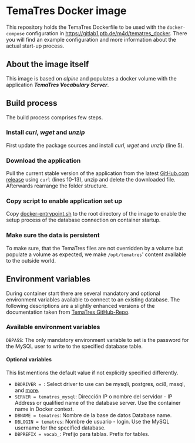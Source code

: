 # TemaTres Docker image

This repository holds the TemaTres Dockerfile to be used with the `docker-compose` 
configuration in https://gitlab1.ptb.de/m4d/tematres_docker. There you will find 
an example configuration and more information about the actual start-up process.

## About the image itself

This image is based on *alpine* and populates a docker volume with the application
***TemaTres Vocabulary Server***.

## Build process

The build process comprises few steps.

### Install *curl*, *wget* and *unzip*

First update the package sources and install *curl*, *wget* and *unzip* (line 5).

### Download the application

Pull the current stable version of the application from the latest
[GitHub.com release](https://github.com/tematres/TemaTres-Vocabulary-Server/releases/latest)
using `curl` (lines 10-13), unzip and delete the downloaded file. Afterwards
rearrange the folder structure.

### Copy script to enable application set up

Copy [docker-entrypoint.sh](./docker-entrypoint.sh) to the root directory of
the image to enable the setup process of the database connection on container
startup.

### Make sure the data is persistent

To make sure, that the TemaTres files are not overridden by a volume but
populate a volume as expected, we make `/opt/tematres`' content available to the
outside world.

## Environment variables

During container start there are several mandatory and optional environment
variables available to connect to an existing database. The following
descriptions are a slightly enhanced versions of the documentation taken from
[TemaTres GitHub-Repo](https://github.com/tematres/TemaTres-Vocabulary-Server/blob/master/vocab/db.tematres.php).

### Available environment variables

`DBPASS`: The only mandatory environment variable to set is the password for
the MySQL user to write to the specified database table.

#### Optional variables

This list mentions the default value if not explicitly specified differently.
-   `DBDRIVER = `: Select driver to use
  can be mysqli, postgres, oci8, mssql, and
  [more](http://phplens.com/adodb/supported.databases.html).
-   `SERVER = tematres_mysql`: Dirección IP o nombre del servidor - IP Address
    or qualified name of the database server. Use the container name in Docker
    context.
-   `DBNAME = tematres`: Nombre de la base de datos Database name.
-   `DBLOGIN = tematres`: Nombre de usuario - login. Use the MySQL username for
    the specified database.
-   `DBPREFIX = vocab_`: Prefijo para tablas. Prefix for tables.

